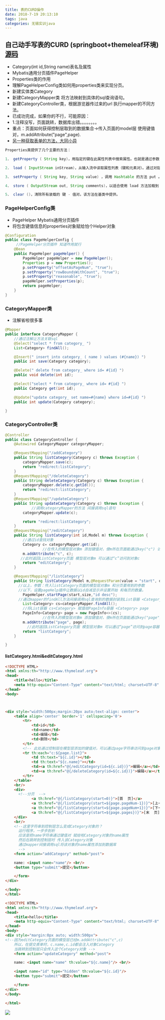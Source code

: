 ```yaml
---
title: 表的CURD操作
date: 2018-7-19 20:13:10
tags: java
categories: 无锡实训java
---
```



## 自己动手写表的CURD (springboot+themeleaf环境) [源码](https://github.com/jack00000/wuxi_train/tree/master/themeleaf)
- Category(int id,String name)表名及属性
- Mybatis通用分页插件PageHelper
- Properties类的作用
- 理解PageHelperConfig类如何用properties类来实现分页。
- 新建实体类Category
- 新建CategoryMapper类 将方法映射到具体的sql查询语句。
- 新建CategoryController类，根据游览器传过来的url 执行mapper的不同方法。
- 已成功完成，如果你的不行，可能原因：
- 1.注释没写，页面跳转，数据库出错。。。。。。。。
- 重点：页面如何获得控制层取到的数据集合->传入页面的model层 使用键值对，m.addAttribute("page",page).
- [另一种获取表单的方法，大同小异](https://jack00000.github.io/2018/07/19/springboot%E5%A4%84%E7%90%86%E8%A1%A8%E5%8D%95form%E6%8F%90%E4%BA%A4%E7%9A%84%E6%95%B0%E6%8D%AE/)

```Java
Properties类提供了几个主要的方法：

1． getProperty ( String key)，用指定的键在此属性列表中搜索属性。也就是通过参数 key ，得到 key 所对应的 value。

2． load ( InputStream inStream)，从输入流中读取属性列表（键和元素对）。通过对指定的文件（比如说上面的 test.properties 文件）进行装载来获取该文件中的所有键 - 值对。以供 getProperty ( String key) 来搜索。

3． setProperty ( String key, String value) ，调用 Hashtable 的方法 put 。他通过调用基类的put方法来设置 键 - 值对。

4． store ( OutputStream out, String comments)，以适合使用 load 方法加载到 Properties 表中的格式，将此 Properties 表中的属性列表（键和元素对）写入输出流。与 load 方法相反，该方法将键 - 值对写入到指定的文件中去。

5． clear ()，清除所有装载的 键 - 值对。该方法在基类中提供。
```
### PageHelperConfig类
- PageHelper Mybatis通用分页插件
- 将包含键值信息的properties对象赋给怕个Helper对象

```java
@Configuration
public class PageHelperConfig {
     //PageHelper分页插件 知道咋用就行  
    @Bean
    public PageHelper pageHelper() {
        PageHelper pageHelper = new PageHelper();
        Properties p = new Properties();
        p.setProperty("offsetAsPageNum", "true");
        p.setProperty("rowBoundsWithCount", "true");
        p.setProperty("reasonable", "true");
        pageHelper.setProperties(p);
        return pageHelper;
    }
}
```

### CategoryMapper类
- 注解省啦很多事

```java
@Mapper
public interface CategoryMapper {
    //通过注解让方法关联sql
    @Select("select * from category_ ")
    List<Category> findAll();

    @Insert(" insert into category_ ( name ) values (#{name}) ")
    public int save(Category category);

    @Delete(" delete from category_ where id= #{id} ")
    public void delete(int id);

    @Select("select * from category_ where id= #{id} ")
    public Category get(int id);

    @Update("update category_ set name=#{name} where id=#{id} ")
    public int update(Category category);

}
```

### CategoryController类

```java
@Controller
public class CategoryController {
    @Autowired CategoryMapper categoryMapper;

    @RequestMapping("/addCategory")
    public String listCategory(Category c) throws Exception {
        categoryMapper.save(c);
        return "redirect:listCategory";
    }
    @RequestMapping("/deleteCategory")
    public String deleteCategory(Category c) throws Exception {
        categoryMapper.delete(c.getId());
        return "redirect:listCategory";
    }
    @RequestMapping("/updateCategory")
    public String updateCategory(Category c) throws Exception {
			//调用categoryMapper的方法 间接调用sql语句
        categoryMapper.update(c);

        return "redirect:listCategory";
    }
    @RequestMapping("/editCategory")
    public String listCategory(int id,Model m) throws Exception {
        //通过id查找对象
        Category c= categoryMapper.get(id);
				 //在传入的模型层对象m 添加键值对，使m所在页面能通过key("c") 访问到value(c)
        m.addAttribute("c", c);
       //此时返回ListCategory页面 模型层对象m 可以通过“c”访问到对象c   
        return "editCategory";
    }

    @RequestMapping("/listCategory")
    public String listCategory(Model m,@RequestParam(value = "start", defaultValue = "0") int start,@RequestParam(value = "size", defaultValue = "5") int size) throws Exception {
      //以上，参数：传入listCategory页面的模型层对象m 和分页要用到的参数
      //以下，设置pageHelp插件让数据以id自减显示并设置开始 和每页的数量。
    	PageHelper.startPage(start,size,"id desc");
      //通过mapper的findAll方法间接调用sql查询到的数据封装到List容器 <Category> cs中
        List<Category> cs=categoryMapper.findAll();
        //将List容器 cs<Category> 赋值给PageInfo容器 <Category> page
        PageInfo<Category> page = new PageInfo<>(cs);
				 //在传入的模型层对象m 添加键值对，使m所在页面能通过key("page") 访问到value(page)
        m.addAttribute("page", page);  
          //此时返回ListCategory页面 模型层对象m 可以通过“page”访问到page容器    
        return "listCategory";
    }

}
```
#### listCategory.html&editCategory.html

```html
<!DOCTYPE HTML>
<html xmlns:th="http://www.thymeleaf.org">
<head>
    <title>hello</title>
    <meta http-equiv="Content-Type" content="text/html; charset=UTF-8" />
</head>
<body>



<div style="width:500px;margin:20px auto;text-align: center">
    <table align='center' border='1' cellspacing='0'>
        <tr>
            <td>id</td>
            <td>name</td>
            <td>编辑</td>
            <td>删除</td>
        </tr>
        <!-- 此处通过控制层在模型层添加的键值对，可以通过page字符串访问到page对象，并调用其方法-->
        <tr th:each="c:${page.list}">
            <td th:text="${c.id}"></td>
            <td th:text="${c.name}"></td>
            <td><a th:href="@{/editCategory(id=${c.id})}">编辑</a></td>
            <td><a th:href="@{/deleteCategory(id=${c.id})}">编辑</a></td>
        </tr>
    </table>
    <br/>
    <div>
      <!--分页  -->
			<a th:href="@{/listCategory(start=0)}">[首  页]</a>
			<a th:href="@{/listCategory(start=${page.pageNum-1})}">[上一页]</a>
			<a th:href="@{/listCategory(start=${page.pageNum+1})}">[下一页]</a>
			<a th:href="@{/listCategory(start=${page.pages})}">[末  页]</a>
    </div>
    <br/>    
    <!--这里字符串到控制层怎么变成Category对象的？
      运行程序，一步步剖析
      应该是把name字符串通过键值对 赋给啦Category对象的name属性
      然后在跳转到控制层时 传入该Category对象
      通过mapper间接调用sql将该对象的name属性添加到数据库
      -->
    <form action="addCategory" method="post">

    name: <input name="name"/> <br/>
    <button type="submit">提交</button>

    </form>
</div>

</body>
</html>
```

```html
<!DOCTYPE HTML>
<html xmlns:th="http://www.thymeleaf.org">
<head>
    <title>hello</title>
    <meta http-equiv="Content-Type" content="text/html; charset=UTF-8" />
</head>
<body>
<div style="margin:0px auto; width:500px">
<!--因为editCategory页面的模型层已经m.addAttribute("c",c)
    所以，在提交表单时，c.name,c.id都会注入对象Category
    当跳转到控制层只会传入这个Category对象 -->
	<form action="updateCategory" method="post">

	name: <input name="name" th:value="${c.name}"/> <br/>

	<input name="id" type="hidden" th:value="${c.id}"/>
	<button type="submit">提交</button>

	</form>
</div>
</body>

</html>  
```
![](http://oyj1fkfcr.bkt.clouddn.com/%E6%B7%B1%E5%BA%A6%E6%88%AA%E5%9B%BE_20180719195340.png)
